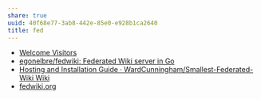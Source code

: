 ```yaml
---
share: true
uuid: 40f68e77-3ab8-442e-85e0-e928b1ca2640
title: fed
---
```

* [Welcome Visitors](http://fed.wiki/view/welcome-visitors)
* [egonelbre/fedwiki: Federated Wiki server in Go](https://github.com/egonelbre/fedwiki)
* [Hosting and Installation Guide · WardCunningham/Smallest-Federated-Wiki Wiki](https://github.com/WardCunningham/Smallest-Federated-Wiki/wiki/Hosting-and-Installation-Guide)
* [fedwiki.org](http://admin.fedwiki.org/installing-fedwiki.html)
